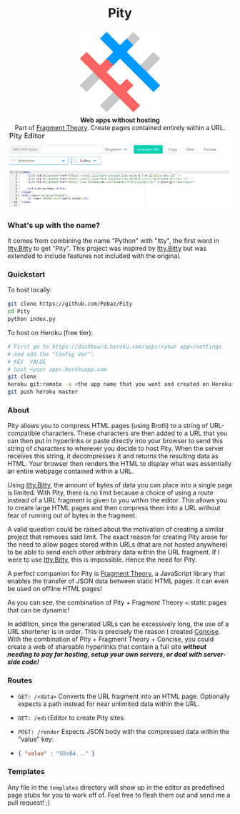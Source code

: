 <h1 align="center">Pity</h1>

<div align="center">
	<img src=misc/Logo.png width=192 />
</div>

<div align="center">
	<strong>Web apps without hosting</strong>
</div>

<div align="center">
	Part of <a href=https://github.com/Pebaz/FragmentTheory>Fragment Theory</a>.  Create pages contained entirely within a URL.
</div>


<img src=misc/EditorScreenshot.png />

### What's up with the name?

It comes from combining the name "Python" with "Itty", the first word in [Itty.Bitty](https://github.com/alcor/itty-bitty) to get "Pity".  This project was inspired by [Itty.Bitty](https://github.com/alcor/itty-bitty) but was extended to include features not included with the original.

### Quickstart

To host locally:

```bash
git clone https://github.com/Pebaz/Pity
cd Pity
python index.py
```

To host on Heroku (free tier):

```bash
# First go to https://dashboard.heroku.com/apps/<your app>/settings
# and add the "Config Var":
# KEY  VALUE
# host <your app>.herokuapp.com
git clone 
heroku git:remote -a <the app name that you went and created on Heroku>
git push heroku master
```

### About

Pity allows you to compress HTML pages (using Brotli) to a string of URL-compatible characters.  These characters are then added to a URL that you can then put in hyperlinks or paste directly into your browser to send this string of characters to wherever you decide to host Pity.  When the server receives this string, it decompresses it and returns the resulting data as HTML.  Your browser then renders the HTML to display what was essentially an entire webpage contained within a URL.

Using [Itty.Bitty](https://github.com/alcor/itty-bitty), the amount of bytes of data you can place into a single page is limited.  With Pity, there is no limit because a choice of using a route instead of a URL fragment is given to you within the editor.  This allows you to create large HTML pages and then compress them into a URL without fear of running out of bytes in the fragment.

A valid question could be raised about the motivation of creating a similar project that removes said limit.  The exact reason for creating Pity arose for the need to allow pages stored within URLs (that are not hosted anywhere) to be able to send each other arbitrary data within the URL fragment.  If I were to use [Itty.Bitty](https://github.com/alcor/itty-bitty), this is impossible.  Hence the need for Pity.

A perfect companion for Pity is [Fragment Theory](https://github.com/Pebaz/FragmentTheory), a JavaScript library that enables the transfer of JSON data between static HTML pages.  It can even be used on offline HTML pages!

As you can see, the combination of Pity + Fragment Theory = static pages that can be dynamic!

In addition, since the generated URLs can be excessively long, the use of a URL shortener is in order.  This is precisely the reason I created [Concise](https://github.com/Pebaz/Concise).  With the combination of Pity + Fragment Theory + Concise, you could create a web of shareable hyperlinks that contain a full site ***without needing to pay for hosting, setup your own servers, or deal with server-side code!***

### Routes

* `GET: /<data>` Converts the URL fragment into an HTML page. Optionally expects a path instead for near unlimited data within the URL.

* `GET: /edit`Editor to create Pity sites

* `POST: /render` Expects JSON body with the compressed data within the "value" key:

* ```json
  { "value" : "G5sB4..." }
  ```

### Templates

Any file in the `templates` directory will show up in the editor as predefined page stubs for you to work off of.  Feel free to flesh them out and send me a pull request!  ;)